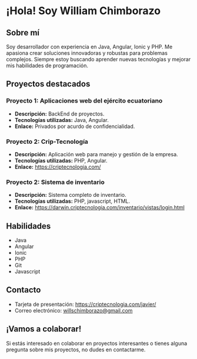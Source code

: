 

# ¡Hola! Soy William Chimborazo

## Sobre mí
Soy desarrollador con experiencia en Java, Angular, Ionic y PHP. Me apasiona crear soluciones innovadoras y robustas para problemas complejos. Siempre estoy buscando aprender nuevas tecnologías y mejorar mis habilidades de programación.

## Proyectos destacados

### Proyecto 1: Aplicaciones web del ejército ecuatoriano
- **Descripción:** BackEnd de proyectos.
- **Tecnologías utilizadas:** Java, Angular.
- **Enlace:** Privados por acurdo de confidencialidad.

### Proyecto 2: Crip-Tecnología
- **Descripción:** Aplicación web para manejo y gestión de la empresa.
- **Tecnologías utilizadas:** PHP, Angular.
- **Enlace:** https://criptecnologia.com/

### Proyecto 2: Sistema de inventario
- **Descripción:** Sistema completo de inventario.
- **Tecnologías utilizadas:** PHP, javascript, HTML.
- **Enlace:** https://darwin.criptecnologia.com/inventario/vistas/login.html

## Habilidades

- Java
- Angular
- Ionic
- PHP
- Git
- Javascript

## Contacto

- Tarjeta de presentación: https://criptecnologia.com/javier/
- Correo electrónico: willschimborazo@gmail.com

## ¡Vamos a colaborar!
Si estás interesado en colaborar en proyectos interesantes o tienes alguna pregunta sobre mis proyectos, no dudes en contactarme.


